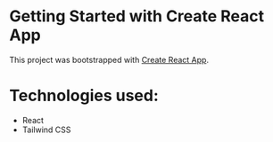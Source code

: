 # Getting Started with Create React App

This project was bootstrapped with [Create React App](https://github.com/facebook/create-react-app).

# Technologies used:

* React
* Tailwind CSS
